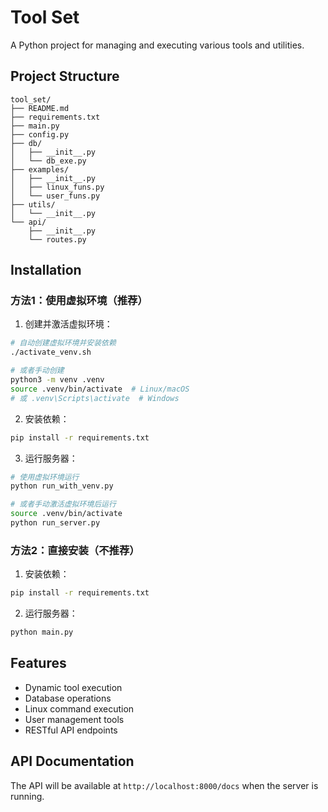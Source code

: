 # Tool Set

A Python project for managing and executing various tools and utilities.

## Project Structure

```
tool_set/
├── README.md
├── requirements.txt
├── main.py
├── config.py
├── db/
│   ├── __init__.py
│   └── db_exe.py
├── examples/
│   ├── __init__.py
│   ├── linux_funs.py
│   └── user_funs.py
├── utils/
│   └── __init__.py
└── api/
    ├── __init__.py
    └── routes.py
```

## Installation

### 方法1：使用虚拟环境（推荐）

1. 创建并激活虚拟环境：
```bash
# 自动创建虚拟环境并安装依赖
./activate_venv.sh

# 或者手动创建
python3 -m venv .venv
source .venv/bin/activate  # Linux/macOS
# 或 .venv\Scripts\activate  # Windows
```

2. 安装依赖：
```bash
pip install -r requirements.txt
```

3. 运行服务器：
```bash
# 使用虚拟环境运行
python run_with_venv.py

# 或者手动激活虚拟环境后运行
source .venv/bin/activate
python run_server.py
```

### 方法2：直接安装（不推荐）

1. 安装依赖：
```bash
pip install -r requirements.txt
```

2. 运行服务器：
```bash
python main.py
```

## Features

- Dynamic tool execution
- Database operations
- Linux command execution
- User management tools
- RESTful API endpoints

## API Documentation

The API will be available at `http://localhost:8000/docs` when the server is running.
